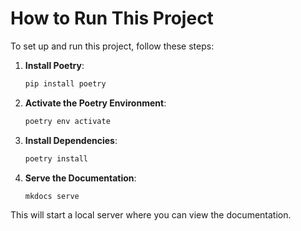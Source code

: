 # How to Run This Project

To set up and run this project, follow these steps:

1. **Install Poetry**:
    ```sh
    pip install poetry
    ```

2. **Activate the Poetry Environment**:
    ```sh
    poetry env activate
    ```

3. **Install Dependencies**:
    ```sh
    poetry install
    ```

4. **Serve the Documentation**:
    ```sh
    mkdocs serve
    ```

This will start a local server where you can view the documentation.